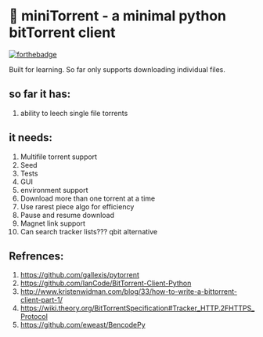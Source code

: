 # 🥐 miniTorrent - a minimal python bitTorrent client

[![forthebadge](https://forthebadge.com/images/badges/made-with-python.svg)](https://forthebadge.com)

Built for learning. So far only supports downloading individual files.

## so far it has:
1. ability to leech single file torrents 

## it needs:
1. Multifile torrent support
2. Seed
3. Tests
4. GUI
5. environment support
6. Download more than one torrent at a time
7. Use rarest piece algo for efficiency
8. Pause and resume download
9. Magnet link support
10. Can search tracker lists??? qbit alternative

## Refrences:
1. https://github.com/gallexis/pytorrent
2. https://github.com/IanCode/BitTorrent-Client-Python
3. http://www.kristenwidman.com/blog/33/how-to-write-a-bittorrent-client-part-1/
4. https://wiki.theory.org/BitTorrentSpecification#Tracker_HTTP.2FHTTPS_Protocol
5. https://github.com/eweast/BencodePy

